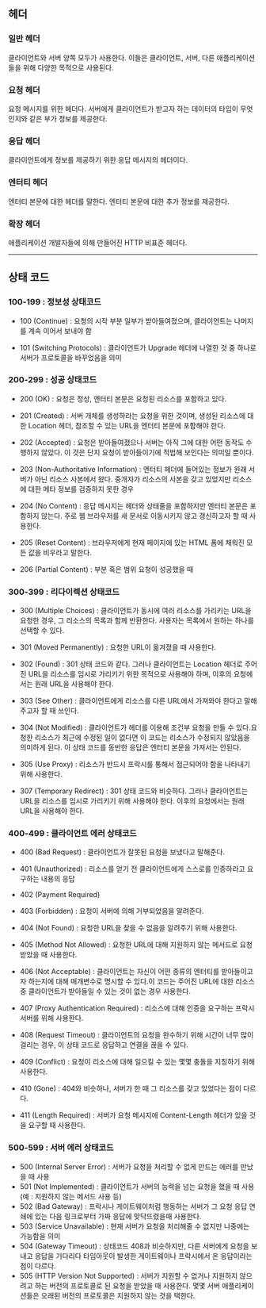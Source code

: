 ## 헤더

### 일반 헤더

클라이언트와 서버 양쪽 모두가 사용한다. 이들은 클라이언트, 서버, 다른 애플리케이션들을 위해 다양한 목적으로 사용된다.



### 요청 헤더

요청 메시지를 위한 헤더다. 서버에게 클라이언트가 받고자 하는 데이터의 타입이 무엇인지와 같은 부가 정보를 제공한다.



### 응답 헤더

클라이언트에게 정보를 제공하기 위한 응답 메시지의 헤더이다.



### 엔터티 헤더

엔터티 본문에 대한 헤더를 말한다. 엔터티 본문에 대한 추가 정보를 제공한다.



### 확장 헤더

애플리케이션 개발자들에 의해 만들어진 HTTP 비표준 헤더다.



---



## 상태 코드

### 100-199 : 정보성 상태코드

- 100 (Continue) : 요청의 시작 부분 일부가 받아들여졌으며, 클라이언트는 나머지를 계속 이어서 보내야 함

- 101 (Switching Protocols) : 클라이언트가 Upgrade 헤더에 나열한 것 중 하나로 서버가 프로토콜을 바꾸었음을 의미

  

### 200-299 : 성공 상태코드

- 200 (OK) : 요청은 정상, 엔터티 본문은 요청된 리소스를 포함하고 있다.

- 201 (Created) : 서버 개체를 생성하라는 요청을 위한 것이며, 생성된 리소스에 대한 Location 헤더, 참조할 수 있는 URL을 엔터티 본문에 포함해야 한다.

- 202 (Accepted) : 요청은 받아들여졌으나 서버는 아직 그에 대한 어떤 동작도 수행하지 않았다. 이 것은 단지 요청이 받아들이기에 적법해 보인다는 의미일 뿐이다.

- 203 (Non-Authoritative Information) : 엔터티 헤더에 들어있는 정보가 원래 서버가 아닌 리소스 사본에서 왔다. 중개자가 리소스의 사본을 갖고 있었지만 리소스에 대한 메타 정보를 검증하지 못한 경우

- 204 (No Content) : 응답 메시지는 헤더와 상태줄을 포함하지만 엔터티 본문은 포함하지 않는다. 주로 웹 브라우저를 새 문서로 이동시키지 않고 갱신하고자 할 때 사용한다.

- 205 (Reset Content) : 브라우저에게 현재 페이지에 있는 HTML 폼에 채워진 모든 값을 비우라고 말한다.

- 206 (Partial Content) : 부분 혹은 범위 요청이 성공했을 때

  

### 300-399 : 리다이렉션 상태코드

- 300 (Multiple Choices) : 클라이언트가 동시에 여러 리소스를 가리키는 URL을 요청한 경우, 그 리소스의 목록과 함께 반환한다. 사용자는 목록에서 원하는 하나를 선택할 수 있다.

- 301 (Moved Permanently) : 요청한 URL이 옮겨졌을 때 사용한다.

- 302 (Found) : 301 상태 코드와 같다. 그러나 클라이언트는 Location 헤더로 주어진 URL을 리소스를 임시로 가리키기 위한 목적으로 사용해야 하며, 이후의 요청에서는 원래 URL을 사용해야 한다.

- 303 (See Other) : 클라이언트에게 리소스를 다른 URL에서 가져와야 한다고 말해주고자 할 때 쓰인다.

- 304 (Not Modified) : 클라이언트가 헤더를 이용해 조건부 요청을 만들 수 있다.요청한 리소스가 최근에 수정된 일이 없다면 이 코드는 리소스가 수정되지 않았음을 의미하게 된다. 이 상태 코드를 동반한 응답은 엔터티 본문을 가져서는 안된다.

- 305 (Use Proxy) : 리소스가 반드시 프락시를 통해서 접근되어야 함을 나타내기 위해 사용한다.

- 307 (Temporary Redirect) : 301 상태 코드와 비슷하다. 그러나 클라이언트는 URL을 리소스를 임시로 가리키기 위해 사용해야 한다. 이후의 요청에서는 원래 URL을 사용해야 한다.

  

### 400-499 : 클라이언트 에러 상태코드

- 400 (Bad Request) : 클라이언트가 잘못된 요청을 보냈다고 말해준다.

- 401 (Unauthorized) : 리소스를 얻기 전 클라이언트에게 스스로를 인증하라고 요구하는 내용의 응답

- 402 (Payment Required)

- 403 (Forbidden) : 요청이 서버에 의해 거부되었음을 알려준다.

- 404 (Not Found) : 요청한 URL을 찾을 수 없음을 알려주기 위해 사용한다.

- 405 (Method Not Allowed) : 요청한 URL에 대해 지원하지 않는 메서드로 요청받았을 때 사용한다.

- 406 (Not Acceptable) : 클라이언트는 자신이 어떤 종류의 엔터티를 받아들이고자 하는지에 대해 매개변수로 명시할 수 있다.이 코드는 주어진 URL에 대한 리소스 중 클라이언트가 받아들일 수 있는 것이 없는 경우 사용한다.

- 407 (Proxy Authentication Required) : 리소스에 대해 인증을 요구하는 프락시 서버를 위해 사용한다.

- 408 (Request Timeout) : 클라이언트의 요청을 완수하기 위해 시간이 너무 많이 걸리는 경우, 이 상태 코드로 응답하고 연결을 끊을 수 있다.

- 409 (Conflict) : 요청이 리소스에 대해 일으킬 수 있는 몇몇 충돌을 지칭하기 위해 사용한다.

- 410 (Gone) : 404와 비슷하나, 서버가 한 때 그 리소스를 갖고 있었다는 점이 다르다.

- 411 (Length Required) : 서버가 요청 메시지에 Content-Length 헤더가 있을 것을 요구할 때 사용한다.

  

### 500-599 : 서버 에러 상태코드

- 500 (Internal Server Error) : 서버가 요청을 처리할 수 없게 만드는 에러를 만났을 때 사용
- 501 (Not Implemented) : 클라이언트가 서버의 능력을 넘는 요청을 했을 때 사용 (예 : 지원하지 않는 메서드 사용 등)
- 502 (Bad Gateway) : 프락시나 게이트웨이처럼 행동하는 서버가 그 요청 응답 연쇄에 있는 다음 링크로부터 가짜 응답에 맞닥뜨렸을때 사용한다.
- 503 (Service Unavailable) : 현재 서버가 요청을 처리해줄 수 없지만 나중에는 가능함을 의미
- 504 (Gateway Timeout) : 상태코드 408과 비슷하지만, 다른 서버에게 요청을 보내고 응답을 기다리다 타임아웃이 발생한 게이트웨이나 프락시에서 온 응답이라는 점이 다르다.
- 505 (HTTP Version Not Supported) : 서버가 지원할 수 없거나 지원하지 않으려고 하는 버전의 프로토콜로 된 요청을 받았을 때 사용한다. 몇몇 서버 애플리케이션들은 오래된 버전의 프로토콜은 지원하지 않는 것을 택한다.

